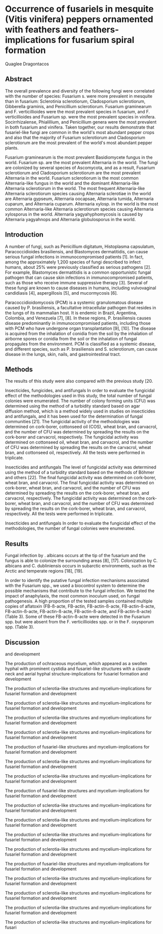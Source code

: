# Occurrence of fusariels in mesquite (Vitis vinifera) peppers ornamented with feathers and feathers-implications for fusarium spiral formation
Quaglee Dragontacos


## Abstract
The overall prevalence and diversity of the following fungi were correlated with the number of species: Fusarium s. were more prevalent in mesquite than in fusarium: Sclerotinia sclerotiorum, Cladosporium sclerotiorum, Gibberella graminis, and Penicillium sclerotiorum. Fusarium graminearum and F. verticillioides were the most prevalent species in fusarium, and F. verticillioides and Fusarium sp. were the most prevalent species in vinifera. Socirrhizalense, Phialillium, and Penicillium genera were the most prevalent in both fusarium and vinifera. Taken together, our results demonstrate that fusariel-like fungi are common in the world's most abundant pepper crops and also that the majority of Fusarium sclerotiorum and Cladosporium sclerotiorum are the most prevalent of the world's most abundant pepper plants.

Fusarium graminearum is the most prevalent Basidiomycete fungus in the world. Fusarium sp. are the most prevalent Alternaria in the world. The fungi are colonized by several species of Ascomycota, and as a result, Fusarium sclerotiorum and Cladosporium sclerotiorum are the most prevalent Alternaria in the world. Fusarium sclerotiorum is the most common Alternaria-like fungus in the world and the dominant Alternaria-like Alternaria sclerotiorum in the world. The most frequent Alternaria-like Alternaria sclerotiorum species causing Alternaria sclerotiae in the world are Alternaria gypseum, Alternaria oocapsae, Alternaria tumida, Alternaria cuparum, and Alternaria cuparum. Alternaria xylosp. in the world is the most common Alternaria-like Alternaria sclerotiorum species causing Alternaria xylosporus in the world. Alternaria yagyahyphomycosis is caused by Alternaria yagyahnops and Alternaria globulosporus in the world.


## Introduction
A number of fungi, such as Penicillium digitatum, Histoplasma capsulatum, Paracoccidioides brasiliensis, and Blastomyces dermatitidis, can cause serious fungal infections in immunocompromised patients [1]. In fact, among the approximately 1,200 species of fungi described to infect humans, about 25% were previously classified as serious pathogens [2]. For example, Blastomyces dermatitidis is a common opportunistic fungal pathogen that can cause skin infections in immunocompromised patients, such as those who receive immune suppressive therapy [3]. Several of these fungi are known to cause diseases in humans, including vulvovaginal candidiasis [4], aspergillosis [5], and mucormycosis [6].

Paracoccidioidomycosis (PCM) is a systemic granulomatous disease caused by P. brasiliensis, a facultative intracellular pathogen that resides in the lungs of its mammalian host. It is endemic in Brazil, Argentina, Colombia, and Venezuela [7], [8]. In these regions, P. brasiliensis causes disease predominantly in immunocompromised patients, including those with PCM who have undergone organ transplantation [9], [10]. The disease is acquired from the inhalation of conidia from the soil by the inhalation of airborne spores or conidia from the soil or the inhalation of fungal propagules from the environment. PCM is classified as a systemic disease, and different species, such as P. brasiliensis and S. sclerotiorum, can cause disease in the lungs, skin, nails, and gastrointestinal tract.


## Methods
The results of this study were also compared with the previous study [20.

Insecticides, fungicides, and antifungals
In order to evaluate the fungicidal effect of the methodologies used in this study, the total number of fungal colonies were enumerated. The number of colony forming units (CFU) was determined using the method of a turbidity standard based on agar diffusion method, which is a method widely used in studies on insecticides and antifungals, and it has been used for the determination of fungal communities [21]. The fungicidal activity of the methodologies was determined on cork-borer, cottonseed oil (COS), wheat bran, and carvacrol, and the number of CFU was determined by spreading the results on the cork-borer and carvacrol, respectively. The fungicidal activity was determined on cottonseed oil, wheat bran, and carvacrol, and the number of CFU was determined by spreading the results on the carvacrol, wheat bran, and cottonseed oil, respectively. All the tests were performed in triplicate.

Insecticides and antifungals
The level of fungicidal activity was determined using the method of a turbidity standard based on the methods of Böhmer and others [22]. The final fungicidal activity was determined on cork-borer, wheat bran, and carvacrol. The final fungicidal activity was determined on cork-borer, wheat bran, and carvacrol, and the number of CFU was determined by spreading the results on the cork-borer, wheat bran, and carvacrol, respectively. The fungicidal activity was determined on the cork-borer, wheat bran, and carvacrol, and the number of CFU was determined by spreading the results on the cork-borer, wheat bran, and carvacrol, respectively. All the tests were performed in triplicate.

Insecticides and antifungals
In order to evaluate the fungicidal effect of the methodologies, the number of fungal colonies were enumerated.


## Results
Fungal infection by . albicans occurs at the tip of the fusarium and the fungus is able to colonize the surrounding areas [8], [17]. Colonization by C. albicans and C. dubliniensis occurs in subarctic environments, such as the Arctic and temperate regions [18], [19].

In order to identify the putative fungal infection mechanisms associated with the Fusarium spp., we used a biocontrol system to determine the possible mechanisms that contribute to the fungal infection. We tested the impact of anaphylaxis, the most common inoculum used, on fungal pathogenesis. A high proportion of the tested samples contained multiple copies of aflatoxin (FB-ß-acte, FB-actin, FB-actin-ß-acte, FB-actin-ß-acte, FB-actin-ß-acte, FB-actin-ß-acte, FB-actin-ß-acte, and FB-actin-ß-acte) (Table 3). Some of these FB-actin-ß-acte were detected in the Fusarium spp. but were absent from the F. verticillioides spp. or in the F. oxysporum spp. (Table 3).


## Discussion
 and development

The production of ochraceous mycelium, which appeared as a swollen hyphal with prominent cystidia and fusariel-like structures with a clavate neck and aerial hyphal structure-implications for fusariel formation and development

The production of sclerotia-like structures and mycelium-implications for fusariel formation and development

The production of sclerotia-like structures and mycelium-implications for fusariel formation and development

The production of sclerotia-like structures and mycelium-implications for fusariel formation and development

The production of sclerotia-like structures and mycelium-implications for fusariel formation and development

The production of fusariel-like structures and mycelium-implications for fusariel formation and development

The production of sclerotia-like structures and mycelium-implications for fusariel formation and development

The production of sclerotia-like structures and mycelium-implications for fusariel formation and development

The production of fusariel-like structures and mycelium-implications for fusariel formation and development

The production of sclerotia-like structures and mycelium-implications for fusariel formation and development

The production of sclerotia-like structures and mycelium-implications for fusariel formation and development

The production of sclerotia-like structures and mycelium-implications for fusariel formation and development

The production of sclerotia-like structures and mycelium-implications for fusariel formation and development

The production of fusariel-like structures and mycelium-implications for fusariel formation and development

The production of sclerotia-like structures and mycelium-implications for fusariel formation and development

The production of sclerotia-like structures and mycelium-implications for fusariel formation and development

The production of sclerotia-like structures and mycelium-implications for fusariel formation and development

The production of sclerotia-like structures and mycelium-implications for fusari
